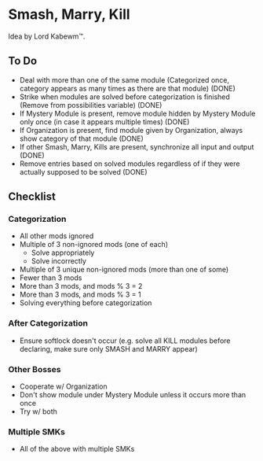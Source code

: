 # Smash, Marry, Kill

Idea by Lord Kabewm™.

## To Do

* Deal with more than one of the same module (Categorized once, category appears as many times as there are that module) (DONE)
* Strike when modules are solved before categorization is finished (Remove from possibilities variable) (DONE)
* If Mystery Module is present, remove module hidden by Mystery Module only once (in case it appears multiple times) (DONE)
* If Organization is present, find module given by Organization, always show category of that module (DONE)
* If other Smash, Marry, Kills are present, synchronize all input and output (DONE)
* Remove entries based on solved modules regardless of if they were actually supposed to be solved (DONE)

## Checklist

### Categorization

* All other mods ignored
* Multiple of 3 non-ignored mods (one of each)
  * Solve appropriately
  * Solve incorrectly
* Multiple of 3 unique non-ignored mods (more than one of some)
* Fewer than 3 mods
* More than 3 mods, and mods % 3 = 2
* More than 3 mods, and mods % 3 = 1
* Solving everything before categorization

### After Categorization

* Ensure softlock doesn't occur (e.g. solve all KILL modules before declaring, make sure only SMASH and MARRY appear)

### Other Bosses

* Cooperate w/ Organization
* Don't show module under Mystery Module unless it occurs more than once
* Try w/ both

### Multiple SMKs

* All of the above with multiple SMKs

